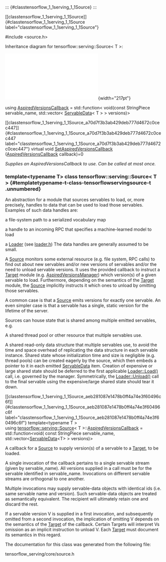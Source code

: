 ::: {#classtensorflow_1_1serving_1_1Source}
:::

[\[classtensorflow\_1\_1serving\_1\_1Source\]]{#classtensorflow_1_1serving_1_1Source
label="classtensorflow_1_1serving_1_1Source"}

\#include $<$source.h$>$

Inheritance diagram for tensorflow::serving::Source$<$ T $>$:

![image](classtensorflow_1_1serving_1_1Source__inherit__graph.pdf){width="217pt"}

using
[AspiredVersionsCallback](#classtensorflow_1_1serving_1_1Source_aeb281087e1478b0ff4a74e3f60496c6f)
= std::function$<$ void(const StringPiece servable\_name, std::vector$<$
[ServableData](#classtensorflow_1_1serving_1_1ServableData)$<$ T $>$ $>$
versions)$>$

[\[classtensorflow\_1\_1serving\_1\_1Source\_a70d7f3b3ab429deb777d4672c0cec447\]]{#classtensorflow_1_1serving_1_1Source_a70d7f3b3ab429deb777d4672c0cec447
label="classtensorflow_1_1serving_1_1Source_a70d7f3b3ab429deb777d4672c0cec447"}
virtual void
[SetAspiredVersionsCallback](#classtensorflow_1_1serving_1_1Source_a70d7f3b3ab429deb777d4672c0cec447)
([AspiredVersionsCallback](#classtensorflow_1_1serving_1_1Source_aeb281087e1478b0ff4a74e3f60496c6f)
callback)=0

*Supplies an AspiredVersionsCallback to use. Can be called at most
once.*

### template$<$typename T$>$ class tensorflow::serving::Source$<$ T $>$ {#templatetypename-t-class-tensorflowservingsource-t .unnumbered}

An abstraction for a module that sources servables to load, or, more
precisely, handles to data that can be used to load those servables.
Examples of such data handles are:

a file-system path to a serialized vocabulary map

a handle to an incoming RPC that specifies a machine-learned model to
load

a [Loader](#classtensorflow_1_1serving_1_1Loader) (see
[loader.h](#loader_8h_source)) The data handles are generally assumed to
be small.

A [Source](#classtensorflow_1_1serving_1_1Source) monitors some external
resource (e.g. file system, RPC calls) to find out about new servables
and/or new versions of servables and/or the need to unload servable
versions. It uses the provided callback to instruct a
[Target](#classtensorflow_1_1serving_1_1Target) module (e.g.
[AspiredVersionsManager](#classtensorflow_1_1serving_1_1AspiredVersionsManager))
which version(s) of a given servable to load. Furthermore, depending on
the semantics of the [Target](#classtensorflow_1_1serving_1_1Target)
module, the [Source](#classtensorflow_1_1serving_1_1Source) implicitly
instructs it which ones to unload by omitting those servables.

A common case is that a [Source](#classtensorflow_1_1serving_1_1Source)
emits versions for exactly one servable. An even simpler case is that a
servable has a single, static version for the lifetime of the server.

Sources can house state that is shared among multiple emitted servables,
e.g.

A shared thread pool or other resource that multiple servables use.

A shared read-only data structure that multiple servables use, to avoid
the time and space overhead of replicating the data structure in each
servable instance. Shared state whose initialization time and size is
negligible (e.g. thread pools) can be created eagerly by the source,
which then embeds a pointer to it in each emitted
[ServableData](#classtensorflow_1_1serving_1_1ServableData) item.
Creation of expensive or large shared state should be deferred to the
first applicable
[Loader::Load()](#classtensorflow_1_1serving_1_1Loader_a7dadc89ccbf488aae0102368261cc692)
call, i.e. governed by the manager. Symmetrically, the
[Loader::Unload()](#classtensorflow_1_1serving_1_1Loader_addca8f4264380e5e635bbe1197f5347f)
call to the final servable using the expensive/large shared state should
tear it down.

[\[classtensorflow\_1\_1serving\_1\_1Source\_aeb281087e1478b0ff4a74e3f60496c6f\]]{#classtensorflow_1_1serving_1_1Source_aeb281087e1478b0ff4a74e3f60496c6f
label="classtensorflow_1_1serving_1_1Source_aeb281087e1478b0ff4a74e3f60496c6f"}
template$<$typename T $>$\
using
[tensorflow::serving::Source](#classtensorflow_1_1serving_1_1Source)$<$
T
$>$::[AspiredVersionsCallback](#classtensorflow_1_1serving_1_1Source_aeb281087e1478b0ff4a74e3f60496c6f)
= std::function$<$void( const StringPiece servable\_name,
std::vector$<$[ServableData](#classtensorflow_1_1serving_1_1ServableData)$<$T$>$
$>$ versions)$>$

A callback for a [Source](#classtensorflow_1_1serving_1_1Source) to
supply version(s) of a servable to a
[Target](#classtensorflow_1_1serving_1_1Target), to be loaded.

A single invocation of the callback pertains to a single servable stream
(given by servable\_name). All versions supplied in a call must be for
the servable identified in servable\_name. Invocations on different
servable streams are orthogonal to one another.

Multiple invocations may supply servable-data objects with identical ids
(i.e. same servable name and version). Such servable-data objects are
treated as semantically equivalent. The recipient will ultimately retain
one and discard the rest.

If a servable version V is supplied in a first invocation, and
subsequently omitted from a second invocation, the implication of
omitting V depends on the semantics of the
[Target](#classtensorflow_1_1serving_1_1Target) of the callback. Certain
Targets will interpret Vs omission as an implicit instruction to unload
V. Each [Target](#classtensorflow_1_1serving_1_1Target) must document
its semantics in this regard.

The documentation for this class was generated from the following file:

tensorflow\_serving/core/source.h
